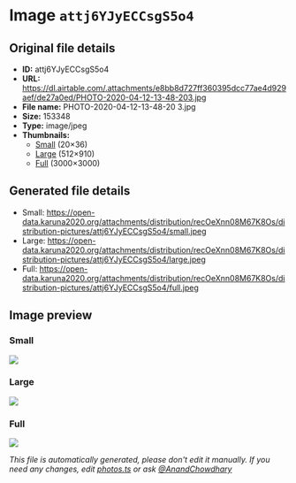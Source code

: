 # Image `attj6YJyECCsgS5o4`

## Original file details

- **ID:** attj6YJyECCsgS5o4
- **URL:** https://dl.airtable.com/.attachments/e8bb8d727ff360395dcc77ae4d929aef/de27a0ed/PHOTO-2020-04-12-13-48-203.jpg
- **File name:** PHOTO-2020-04-12-13-48-20 3.jpg
- **Size:** 153348
- **Type:** image/jpeg
- **Thumbnails:**
  - [Small](https://dl.airtable.com/.attachmentThumbnails/650128d2ba4d1e58502accbe7b986058/52f0faf9) (20×36)
  - [Large](https://dl.airtable.com/.attachmentThumbnails/9f00da2c5a1638f641967261ab09ff32/259d4b0a) (512×910)
  - [Full](https://dl.airtable.com/.attachmentThumbnails/a8b6ef6f311bd82e73a867e626381b38/39f63372) (3000×3000)

## Generated file details

- Small: https://open-data.karuna2020.org/attachments/distribution/recOeXnn08M67K8Os/distribution-pictures/attj6YJyECCsgS5o4/small.jpeg
- Large: https://open-data.karuna2020.org/attachments/distribution/recOeXnn08M67K8Os/distribution-pictures/attj6YJyECCsgS5o4/large.jpeg
- Full: https://open-data.karuna2020.org/attachments/distribution/recOeXnn08M67K8Os/distribution-pictures/attj6YJyECCsgS5o4/full.jpeg

## Image preview

### Small

![](https://open-data.karuna2020.org/attachments/distribution/recOeXnn08M67K8Os/distribution-pictures/attj6YJyECCsgS5o4/small.jpeg)

### Large

![](https://open-data.karuna2020.org/attachments/distribution/recOeXnn08M67K8Os/distribution-pictures/attj6YJyECCsgS5o4/large.jpeg)

### Full

![](https://open-data.karuna2020.org/attachments/distribution/recOeXnn08M67K8Os/distribution-pictures/attj6YJyECCsgS5o4/full.jpeg)

_This file is automatically generated, please don't edit it manually. If you need any changes, edit [photos.ts](/photos.ts) or ask [@AnandChowdhary](https://github.com/AnandChowdhary)_

